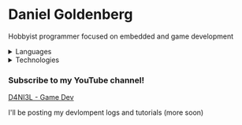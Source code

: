 # Daniel Goldenberg

Hobbyist programmer focused on embedded and game development

<details>
<summary>Languages</summary>

- C (Primary language)
- Go
- Python
- JavaScript
- Java
- C#

<br>

- English
- Russian
- Ukrainian (Partially)
- Spanish (Partially)
</details>

<details>
<summary>Technologies</summary>

- Godot
- Unity
- Flask
- Svelte.js
- React.js/Next.js
</details>

### Subscribe to my YouTube channel!
[D4NI3L - Game Dev](https://www.youtube.com/channel/UCah4qBil59HnU_k6YiTAAjA?sub_confirmation=1)

I'll be posting my devlompent logs and tutorials (more soon)
